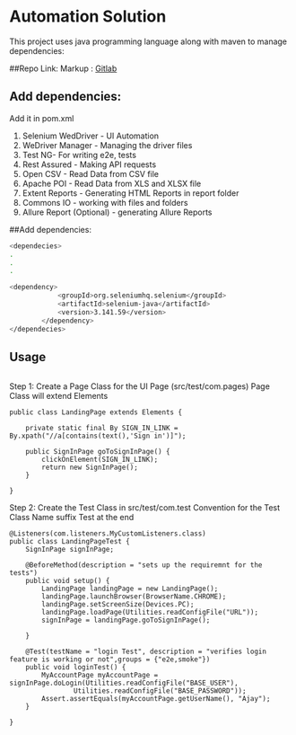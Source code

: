 # Automation Solution

This project uses java programming language along with maven to manage dependencies:

##Repo Link: 
Markup : [Gitlab](https://gitlab.com/testautomationacademy/atbatchnov2020/interviewquestion/automationprojectsolution.git)

## Add dependencies:
Add it in pom.xml

1. Selenium WedDriver - UI Automation
2. WeDriver Manager - Managing the driver files
3. Test NG- For writing e2e, tests
4. Rest Assured - Making API requests
5. Open CSV - Read Data from CSV file
6. Apache POI - Read Data from XLS and XLSX file
7. Extent Reports - Generating HTML Reports in report folder
8. Commons IO - working with files and folders
9. Allure Report (Optional) - generating Allure Reports

          
##Add dependencies:
```bash
<dependecies>
.
.
.

<dependency>
			<groupId>org.seleniumhq.selenium</groupId>
			<artifactId>selenium-java</artifactId>
			<version>3.141.59</version>
		</dependency>
</dependecies>

```

## Usage

```java

```
Step 1: Create a Page Class for the UI Page (src/test/com.pages)
Page Class will extend Elements

```
public class LandingPage extends Elements {

	private static final By SIGN_IN_LINK = By.xpath("//a[contains(text(),'Sign in')]");

	public SignInPage goToSignInPage() {
		clickOnElement(SIGN_IN_LINK);
		return new SignInPage();
	}

}

```
 Step 2: Create the Test Class in src/test/com.test
Convention for the Test Class Name suffix Test at the end

```
@Listeners(com.listeners.MyCustomListeners.class)
public class LandingPageTest {
	SignInPage signInPage;

	@BeforeMethod(description = "sets up the requiremnt for the tests")
	public void setup() {
		LandingPage landingPage = new LandingPage();
		landingPage.launchBrowser(BrowserName.CHROME);
		landingPage.setScreenSize(Devices.PC);
		landingPage.loadPage(Utilities.readConfigFile("URL"));
		signInPage = landingPage.goToSignInPage();

	}

	@Test(testName = "login Test", description = "verifies login feature is working or not",groups = {"e2e,smoke"})
	public void loginTest() {
		MyAccountPage myAccountPage = signInPage.doLogin(Utilities.readConfigFile("BASE_USER"),
				Utilities.readConfigFile("BASE_PASSWORD"));
		Assert.assertEquals(myAccountPage.getUserName(), "Ajay");
	}

}


```

